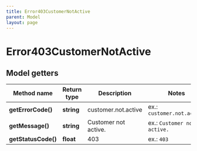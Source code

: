 ```yaml
---
title: Error403CustomerNotActive
parent: Model
layout: page
---
```


# Error403CustomerNotActive

## Model getters

Method name | Return type | Description | Notes
------------ | ------------- | ------------- | -------------
**getErrorCode()** | **string** | customer.not.active | ex.: `customer.not.active`
**getMessage()** | **string** | Customer not active. | ex.: `Customer not active.`
**getStatusCode()** | **float** | 403 | ex.: `403`

